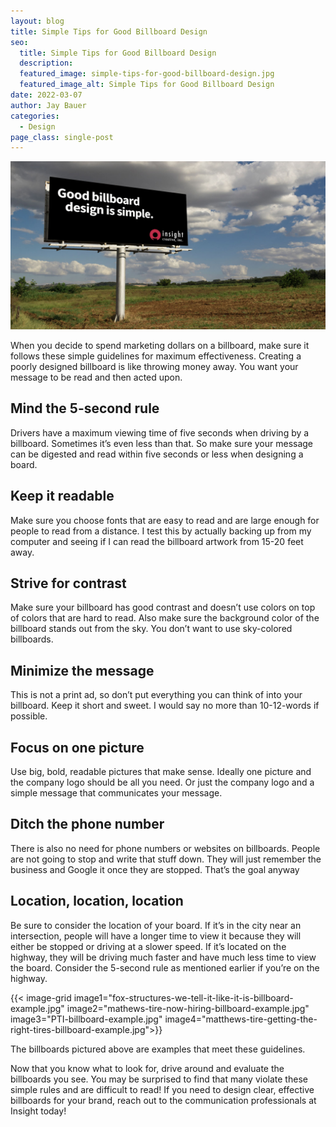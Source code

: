 ```yaml
---
layout: blog
title: Simple Tips for Good Billboard Design
seo:
  title: Simple Tips for Good Billboard Design
  description:
  featured_image: simple-tips-for-good-billboard-design.jpg
  featured_image_alt: Simple Tips for Good Billboard Design
date: 2022-03-07
author: Jay Bauer
categories:
  - Design
page_class: single-post
---
```


![Simple Tips for Good Billboard Design](simple-tips-for-good-billboard-design.jpg)

When you decide to spend marketing dollars on a billboard, make sure it follows these simple guidelines for maximum effectiveness. Creating a poorly designed billboard is like throwing money away. You want your message to be read and then acted upon.

## Mind the 5-second rule

Drivers have a maximum viewing time of five seconds when driving by a billboard. Sometimes it’s even less than that.
So make sure your message can be digested and read within five seconds or less when designing a board.

## Keep it readable

Make sure you choose fonts that are easy to read and are large enough for people to read from a distance. I test this by
actually backing up from my computer and seeing if I can read the billboard artwork from 15-20 feet away.

## Strive for contrast

Make sure your billboard has good contrast and doesn’t use colors on top of colors that are hard to read. Also make sure
the background color of the billboard stands out from the sky. You don’t want to use sky-colored billboards.

## Minimize the message

This is not a print ad, so don’t put everything you can think of into your billboard. Keep it short and sweet. I would say no more than 10-12-words if possible.

## Focus on one picture

Use big, bold, readable pictures that make sense. Ideally one picture and the company logo should be all you need.
Or just the company logo and a simple message that communicates your message.

## Ditch the phone number

There is also no need for phone numbers or websites on billboards. People are not going to stop and write that stuff
down. They will just remember the business and Google it once they are stopped. That’s the goal anyway

## Location, location, location

Be sure to consider the location of your board. If it’s in the city near an intersection, people will have a longer time
to view it because they will either be stopped or driving at a slower speed. If it’s located on the highway, they will be driving much faster and have much less time to view the board. Consider the 5-second rule as mentioned earlier if you’re on the highway.

{{< image-grid image1="fox-structures-we-tell-it-like-it-is-billboard-example.jpg" image2="mathews-tire-now-hiring-billboard-example.jpg" image3="PTI-billboard-example.jpg" image4="matthews-tire-getting-the-right-tires-billboard-example.jpg">}}

The billboards pictured above are examples that meet these guidelines.

Now that you know what to look for, drive around and evaluate the billboards you see. You may be surprised to find that many violate these simple rules and are difficult to read! If you need to design clear, effective billboards for your brand, reach out to the communication professionals at Insight today!
